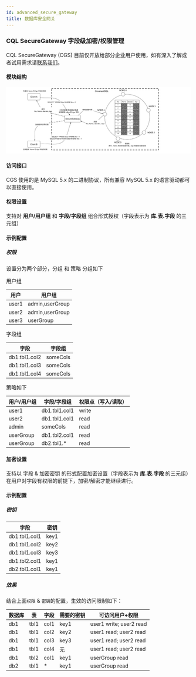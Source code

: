 ```yaml
---
id: advanced_secure_gateway
title: 数据库安全网关
---
```


### CQL SecureGateway 字段级加密/权限管理

CQL SecureGateway (CGS) 目前仅开放给部分企业用户使用，如有深入了解或者试用需求请[联系我们](mailto:info@covenantsql.io)。

#### 模块结构

![CovenantSQL.字段级加密.安全网关](https://github.com/CovenantSQL/docs/raw/master/website/static/img/CovenantSQL.SecureGateway.png)

#### 访问接口

CGS 使用的是 MySQL 5.x 的二进制协议，所有兼容 MySQL 5.x 的语言驱动都可以直接使用。

#### 权限设置

支持对 **用户/用户组** 和 **字段/字段组** 组合形式授权（字段表示为 **库.表.字段** 的三元组）

#### 示例配置

##### 权限

设置分为两个部分，分组 和 策略
分组如下

用户组

| 用户  | 用户组          |
| ----- | --------------- |
| user1 | admin,userGroup |
| user2 | admin,userGroup |
| user3 | userGroup       |

字段组

| 字段          | 字段组   |
| ------------- | -------- |
| db1.tbl1.col2 | someCols |
| db1.tbl1.col3 | someCols |
| db1.tbl1.col4 | someCols |

策略如下

| 用户/用户组 | 字段/字段组   | 权限点（写入/读取） |
| ----------- | ------------- | ------------------- |
| user1       | db1.tbl1.col1 | write               |
| user2       | db1.tbl1.col1 | read                |
| admin       | someCols      | read                |
| userGroup   | db1.tbl2.col1 | read                |
| userGroup   | db2.tbl1.*    | read                |

#### 加密设置

支持以 字段 & 加密密钥 的形式配置加密设置（字段表示为 **库.表.字段** 的三元组）
在用户对字段有权限的前提下，加密/解密才能继续进行。

#### 示例配置

##### 密钥

| 字段          | 密钥 |
| ------------- | ---- |
| db1.tbl1.col1 | key1 |
| db1.tbl1.col2 | key2 |
| db1.tbl1.col3 | key3 |
| db1.tbl2.col1 | key1 |
| db2.tbl1.col1 | key1 |

##### 效果

结合上面`权限` & `密钥`的配置，生效的访问限制如下：

| 数据库 | 表   | 字段 | 需要的密钥 | 可访问用户+权限         |
| ------ | ---- | ---- | ---------- | ----------------------- |
| db1    | tbl1 | col1 | key1       | user1 write; user2 read |
| db1    | tbl1 | col2 | key2       | user1 read; user2 read  |
| db1    | tbl1 | col3 | key3       | user1 read; user2 read  |
| db1    | tbl1 | col4 | 无         | user1 read; user2 read  |
| db1    | tbl2 | col1 | key1       | userGroup read          |
| db2    | tbl1 | *    | key1       | userGroup read          |


